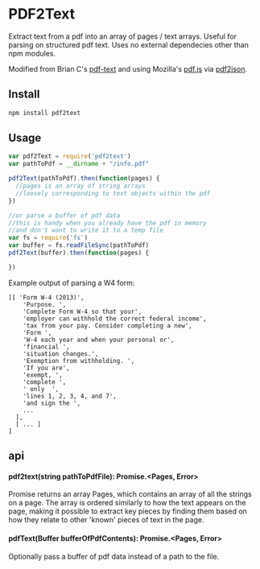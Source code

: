 # PDF2Text

Extract text from a pdf into an array of pages / text arrays.  Useful for parsing on structured pdf text. Uses no external dependecies other than npm modules.

Modified from Brian C's [pdf-text](https://github.com/brianc/node-pdf-text) and using Mozilla's [pdf.js](http://mozilla.github.io/pdf.js/) via [pdf2json](https://github.com/modesty/pdf2json).

## Install

```sh
npm install pdf2text
```

## Usage

```js
var pdf2Text = require('pdf2text')
var pathToPdf = __dirname + "/info.pdf"

pdf2Text(pathToPdf).then(function(pages) {
  //pages is an array of string arrays 
  //loosely corresponding to text objects within the pdf
})

//or parse a buffer of pdf data
//this is handy when you already have the pdf in memory
//and don't want to write it to a temp file
var fs = require('fs')
var buffer = fs.readFileSync(pathToPdf)
pdf2Text(buffer).then(function(pages) {

})
```

Example output of parsing a W4 form:
```
[[ 'Form W-4 (2013)',
    'Purpose. ',
    'Complete Form W-4 so that your',
    'employer can withhold the correct federal income',
    'tax from your pay. Consider completing a new',
    'Form ',
    'W-4 each year and when your personal or',
    'financial ',
    'situation changes.',
    'Exemption from withholding. ',
    'If you are',
    'exempt, ',
    'complete ',
    ' only  ',
    'lines 1, 2, 3, 4, and 7',
    'and sign the ',
    ...
  ],
  [ ... ]
]
```

## api

#### pdf2text(string pathToPdfFile): Promise.<Pages, Error>

Promise returns an array Pages, which contains an array of all the strings on a page.  The array is ordered similarly to how the text appears on the page, making it possible to extract key pieces by finding them based on how they relate to other 'known' pieces of text in the page.

#### pdfText(Buffer bufferOfPdfContents): Promise.<Pages, Error>

Optionally pass a buffer of pdf data instead of a path to the file.

